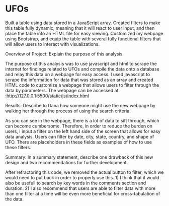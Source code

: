 # UFOs
Built a table using data stored in a JavaScript array. Created filters to make this table fully dynamic, meaning that it will react to user input, and then place the table into an HTML file for easy viewing.  Customized my webpage using Bootstrap, and equip the table with several fully functional filters that will allow users to interact with visualizations. 

Overview of Project: Explain the purpose of this analysis.

The purpose of this analysis was to use javascript and html to scrape the internet for findings related to UFOs and compile the data onto a database and relay this data on a webpage for easy access. I used javascript to scrape the information for data that was stored as an array and created HTML code to customize a webpage that allows users to filter through the data by parameters. The webpage can be accessed at :http://127.0.0.1:5500/static/js/index.html

Results: Describe to Dana how someone might use the new webpage by walking her through the process of using the search criteria. 

As you can see in the webpage, there is a lot of data to sift through, which can become cumbersome. Therefore, in order to reduce the burden on users, I input a filter on the left hand side of the screen that allows for easy data analysis. Users can filter by date, city, state, country, and shape of UFO. There are placeholders in these fields as examples of how to use these filters. 


Summary: In a summary statement, describe one drawback of this new design and two recommendations for further development.

After refractoring this code, we removed the actual button to filter, which we would need to put back in order to properly use this. 1) I think that it would also be usefull to search by key words in the comments section and duration. 2) I also recommend that users are able to filter data with more than one filter at a time will be even more beneficial for cross-tabulation of the data. 